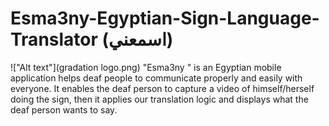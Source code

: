 # Esma3ny-Egyptian-Sign-Language-Translator (اسمعني)
!["Alt text"](gradation logo.png)
"Esma3ny " is an Egyptian mobile application helps deaf people to communicate properly and easily with everyone. 
It enables the deaf person to capture a video of himself/herself doing the sign, then it applies our translation logic and displays what the deaf person wants to say.  
